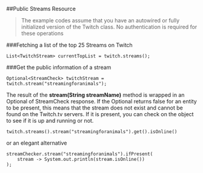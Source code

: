 ##Public Streams Resource

>The example codes assume that you have an autowired or fully initialized version of the 
Twitch class. No authentication is required for these operations

###Fetching a list of the top 25 Streams on Twitch

	List<TwitchStream> currentTopList = twitch.streams();

###Get the public information of a stream

	Optional<StreamCheck> twitchStream = twitch.stream("streamingforanimals");
	
The result of the **stream(String streamName)** method is wrapped in an Optional of StreamCheck response. If the Optional returns false for an entity to be present, this means that the stream does not exist and cannot be found on the Twitch.tv servers. If it is present, you can check on the object to see if it is up and running or not.

	twitch.streams().stream("streamingforanimals").get().isOnline()
	
or an elegant alternative
	
	streamChecker.stream("streamingforanimals").ifPresent(
    	stream -> System.out.println(stream.isOnline())
    );	
